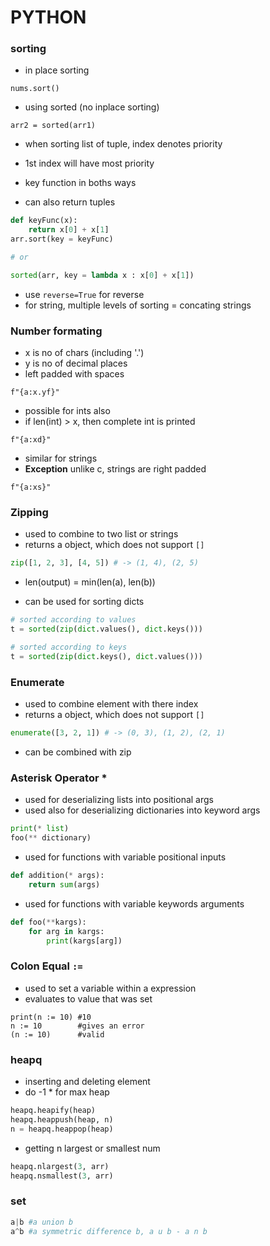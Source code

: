 # PYTHON

### sorting

-   in place sorting

```
nums.sort()
```

-   using sorted (no inplace sorting)

```
arr2 = sorted(arr1)
```

-   when sorting list of tuple, index denotes priority
-   1st index will have most priority

-   key function in boths ways
-   can also return tuples

```python
def keyFunc(x):
    return x[0] + x[1]
arr.sort(key = keyFunc)

# or

sorted(arr, key = lambda x : x[0] + x[1])
```

-   use `reverse=True` for reverse
-   for string, multiple levels of sorting = concating strings

### Number formating

-   x is no of chars (including '.')
-   y is no of decimal places
-   left padded with spaces

```
f"{a:x.yf}"
```

-   possible for ints also
-   if len(int) > x, then complete int is printed

```
f"{a:xd}"
```

-   similar for strings
-   **Exception** unlike c, strings are right padded

```
f"{a:xs}"
```

### Zipping

-   used to combine to two list or strings
-   returns a object, which does not support `[]`

```py
zip([1, 2, 3], [4, 5]) # -> (1, 4), (2, 5)
```

-   len(output) = min(len(a), len(b))

-   can be used for sorting dicts

```py
# sorted according to values
t = sorted(zip(dict.values(), dict.keys()))

# sorted according to keys
t = sorted(zip(dict.keys(), dict.values()))
```

### Enumerate

-   used to combine element with there index
-   returns a object, which does not support `[]`

```py
enumerate([3, 2, 1]) # -> (0, 3), (1, 2), (2, 1)
```

-   can be combined with zip

### Asterisk Operator \*

-   used for deserializing lists into positional args
-   used also for deserializing dictionaries into keyword args

```py
print(* list)
foo(** dictionary)
```

-   used for functions with variable positional inputs

```py
def addition(* args):
    return sum(args)
```

-   used for functions with variable keywords arguments

```py
def foo(**kargs):
    for arg in kargs:
        print(kargs[arg])
```

### Colon Equal `:=`

- used to set a variable within a expression
- evaluates to value that was set

```
print(n := 10) #10
n := 10        #gives an error
(n := 10)      #valid
```

### heapq

-   inserting and deleting element
-   do -1 \* for max heap

```py
heapq.heapify(heap)
heapq.heappush(heap, n)
n = heapq.heappop(heap)
```

-   getting n largest or smallest num

```py
heapq.nlargest(3, arr)
heapq.nsmallest(3, arr)
```

### set

```py
a|b #a union b
a^b #a symmetric difference b, a u b - a n b
```
